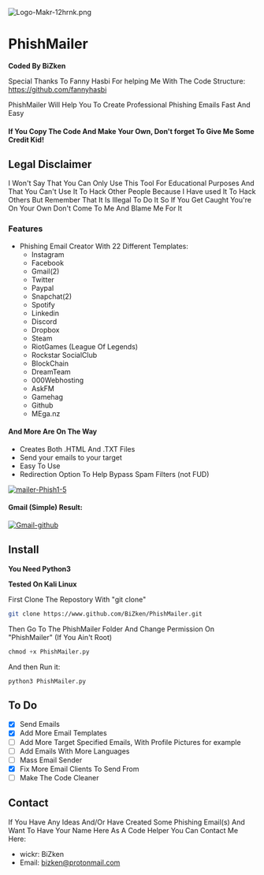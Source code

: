 ![Logo-Makr-12hrnk.png](https://i.postimg.cc/SR4vXjjq/Logo-Makr-12hrnk.png)

# PhishMailer


**Coded By BiZken**

Special Thanks To Fanny Hasbi For helping Me With The Code Structure: https://github.com/fannyhasbi 

PhishMailer Will Help You To Create Professional Phishing Emails Fast And Easy

#### If You Copy The Code And Make Your Own, Don't forget To Give Me Some Credit Kid!

## Legal Disclaimer
I Won't Say That You Can Only Use This Tool For Educational Purposes And That You Can't Use It To Hack Other People
Because I Have used It To Hack Others But Remember That It Is Illegal To Do It So If You Get Caught You're On Your Own
Don't Come To Me And Blame Me For It

### Features
* Phishing Email Creator With 22 Different Templates: 
  * Instagram
  * Facebook
  * Gmail(2)
  * Twitter
  * Paypal
  * Snapchat(2)
  * Spotify
  * Linkedin
  * Discord
  * Dropbox
  * Steam
  * RiotGames (League Of Legends)
  * Rockstar SocialClub
  * BlockChain
  * DreamTeam
  * 000Webhosting
  * AskFM
  * Gamehag
  * Github
  * MEga.nz
#### And More Are On The Way

* Creates Both .HTML And .TXT Files
* Send your emails to your target
* Easy To Use
* Redirection Option To Help Bypass Spam Filters (not FUD)

<a href="https://ibb.co/THwcpWq"><img src="https://i.ibb.co/jL8hBJZ/mailer-Phish1-5.png" alt="mailer-Phish1-5" border="0"></a>

#### Gmail (Simple) Result:
<a href="https://ibb.co/kSjzn5s"><img src="https://i.ibb.co/hmbr5LJ/Gmail-github.png" alt="Gmail-github" border="0"></a>

## Install
**You Need Python3**

**Tested On Kali Linux**

First Clone The Repostory With "git clone"
```bash
git clone https://www.github.com/BiZken/PhishMailer.git
```
Then Go To The PhishMailer Folder And Change Permission On "PhishMailer" (If You Ain't Root)
```python
chmod +x PhishMailer.py
```
And then Run it:
```Run
python3 PhishMailer.py
```
## To Do
- [x] Send Emails
- [x] Add More Email Templates
- [ ] Add More Target Specified Emails, With Profile Pictures for example
- [ ] Add Emails With More Languages 
- [ ] Mass Email Sender
- [x] Fix More Email Clients To Send From
- [ ] Make The Code Cleaner

## Contact
If You Have Any Ideas And/Or Have Created Some Phishing Email(s) And Want To Have Your Name Here As A Code Helper
You Can Contact Me Here:
* wickr:  BiZken
* Email: bizken@protonmail.com

